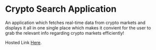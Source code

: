 # Crypto Search Application
An application which fetches real-time data from crypto markets and displays it all in one single place which makes it convient for the user to grab the relevant info regarding crypto markets efficiently!  

 Hosted Link [Here](https://shabby777.github.io/My_Projects/Crypto-Search-Application/).